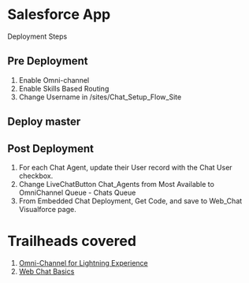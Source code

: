 # Salesforce App

Deployment Steps

## Pre Deployment
1. Enable Omni-channel
1. Enable Skills Based Routing
1. Change Username in /sites/Chat_Setup_Flow_Site

## Deploy master

## Post Deployment

1. For each Chat Agent, update their User record with the Chat User checkbox.
1. Change LiveChatButton Chat_Agents from Most Available to OmniChannel Queue - Chats Queue
1. From Embedded Chat Deployment, Get Code, and save to Web_Chat Visualforce page.

# Trailheads covered

1. [Omni-Channel for Lightning Experience](https://trailhead.salesforce.com/content/learn/modules/omni-channel-lex?trailmix_creator_id=jlyon&trailmix_slug=to-do)
1. [Web Chat Basics](https://trailhead.salesforce.com/content/learn/modules/web-chat?trailmix_creator_id=jlyon&trailmix_slug=to-do)
